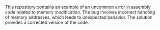 This repository contains an example of an uncommon error in assembly code related to memory modification. The bug involves incorrect handling of memory addresses, which leads to unexpected behavior. The solution provides a corrected version of the code.